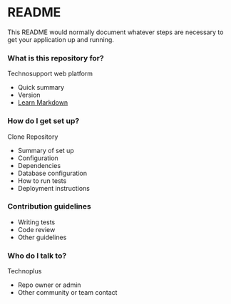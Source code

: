 # README #

This README would normally document whatever steps are necessary to get your application up and running.

### What is this repository for? ###
Technosupport web platform
* Quick summary
* Version
* [Learn Markdown](https://bitbucket.org/tutorials/markdowndemo)

### How do I get set up? ###
Clone Repository
* Summary of set up
* Configuration
* Dependencies
* Database configuration
* How to run tests
* Deployment instructions

### Contribution guidelines ###

* Writing tests
* Code review
* Other guidelines

### Who do I talk to? ###
Technoplus
* Repo owner or admin
* Other community or team contact